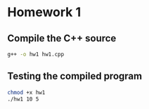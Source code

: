 # Homework 1

## Compile the C++ source

```bash
g++ -o hw1 hw1.cpp
```

## Testing the compiled program

```bash
chmod +x hw1
./hw1 10 5
```
